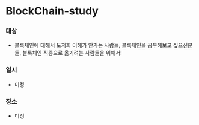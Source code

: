 # BlockChain-study

### 대상
- 블록체인에 대해서 도저희 이해가 안가는 사람들, 블록체인을 공부해보고 싶으신분들, 블록체인 직종으로 옮기려는 사람들을 위해서!

### 일시
- 미정

### 장소
- 미정
